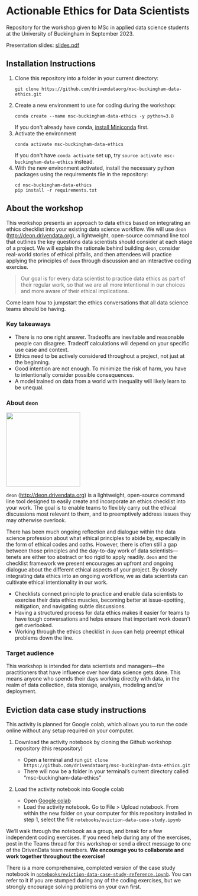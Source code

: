 # Actionable Ethics for Data Scientists

Repository for the workshop given to MSc in applied data science students at the University of Buckingham in September 2023.

Presentation slides: [slides.pdf](slides.pdf)

## Installation Instructions

1. Clone this repository into a folder in your current directory:
    ```shell
    git clone https://github.com/drivendataorg/msc-buckingham-data-ethics.git
    ```
2. Create a new environment to use for coding during the workshop:
   ```shell
   conda create --name msc-buckingham-data-ethics -y python=3.8
   ```
   If you don't already have conda, [install Miniconda](https://docs.conda.io/en/latest/miniconda.html) first.
3. Activate the environment
    ```shell
    conda activate msc-buckingham-data-ethics
    ```
    If you don't have `conda activate` set up, try `source activate msc-buckingham-data-ethics` instead.
4. With the new environment activated, install the necessary python packages using the requirements file in the repository:
    ```shell
    cd msc-buckingham-data-ethics
    pip install -r requirements.txt
    ```

## About the workshop

This workshop presents an approach to data ethics based on integrating an ethics checklist into your existing data science workflow. We will use `deon` (http://deon.drivendata.org), a lightweight, open-source command line tool that outlines the key questions data scientists should consider at each stage of a project. We will explain the rationale behind building `deon`, consider real-world stories of ethical pitfalls, and then attendees will practice applying the principles of `deon` through discussion and an interactive coding exercise.

> Our goal is for every data scientist to practice data ethics as part of their regular work, so that we are all more intentional in our choices and more aware of their ethical implications.

Come learn how to jumpstart the ethics conversations that all data science teams should be having.

### Key takeaways

- There is no one right answer. Tradeoffs are inevitable and reasonable people can disagree. Tradeoff calculations will depend on your specific use case and context.
- Ethics need to be actively considered throughout a project, not just at the beginning.
- Good intention are not enough. To minimize the risk of harm, you have to intentionally consider possible consequences.
- A model trained on data from a world with inequality will likely learn to be unequal.

### About `deon`

<a href="http://deon.drivendata.org/"><img src="https://s3.amazonaws.com/drivendata-public-assets/deon.png" width=200/></a>

`deon` (http://deon.drivendata.org) is a lightweight, open-source command line tool designed to easily create and incorporate an ethics checklist into your work. The goal is to enable teams to flexibly carry out the ethical discussions most relevant to them, and to preemptively address issues they may otherwise overlook. 

There has been much ongoing reflection and dialogue within the data science profession about what ethical principles to abide by, especially in the form of ethical codes and oaths. However, there is often still a gap between those principles and the day-to-day work of data scientists—tenets are either too abstract or too rigid to apply readily. `deon` and the checklist framework we present encourages an upfront and ongoing dialogue about the different ethical aspects of your project. By closely integrating data ethics into an ongoing workflow, we as data scientists can cultivate ethical intentionality in our work.

- Checklists connect principle to practice and enable data scientists to exercise their data ethics muscles, becoming better at issue-spotting, mitigation, and navigating subtle discussions.
- Having a structured process for data ethics makes it easier for teams to have tough conversations and helps ensure that important work doesn't get overlooked.
- Working through the ethics checklist in `deon` can help preempt ethical problems down the line.

### Target audience

This workshop is intended for data scientists and managers—the practitioners that have influence over how data science gets done. This means anyone who spends their days working directly with data, in the realm of data collection, data storage, analysis, modeling and/or deployment.

## Eviction data case study instructions

This activity is planned for Google colab, which allows you to run the code online without any setup required on your computer.

1. Download the activity notebook by cloning the Github workshop repository (this respository)
   - Open a terminal and run `git clone https://github.com/drivendataorg/msc-buckingham-data-ethics.git`
   - There will now be a folder in your terminal’s current directory called “msc-buckingham-data-ethics”

2. Load the activity notebook into Google colab
   - Open [Google colab](https://research.google.com/colaboratory/)
   - Load the activity notebook. Go to File > Upload notebook. From within the new folder on your computer for this repository installed in step 1, select the file `notebooks/eviction-data-case-study.ipynb`
   
We’ll walk through the notebook as a group, and break for a few independent coding exercises. If you need help during any of the exercises, post in the Teams thread for this workshop or send a direct message to one of the DrivenData team members. **We encourage you to collaborate and work together throughout the exercise!**

There is a more comprehensive, completed version of the case study notebook in [`notebooks/eviction-data-case-study-reference.ipynb`](https://github.com/drivendataorg/msc-buckingham-data-ethics/blob/master/notebooks/eviction-data-case-study-reference.ipynb). You can refer to it if you are stumped during any of the coding exercises, but we strongly encourage solving problems on your own first.